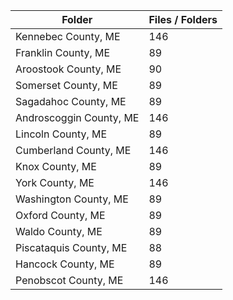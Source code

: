 | Folder                  |   Files / Folders |
|-------------------------|-------------------|
| Kennebec County, ME     |               146 |
| Franklin County, ME     |                89 |
| Aroostook County, ME    |                90 |
| Somerset County, ME     |                89 |
| Sagadahoc County, ME    |                89 |
| Androscoggin County, ME |               146 |
| Lincoln County, ME      |                89 |
| Cumberland County, ME   |               146 |
| Knox County, ME         |                89 |
| York County, ME         |               146 |
| Washington County, ME   |                89 |
| Oxford County, ME       |                89 |
| Waldo County, ME        |                89 |
| Piscataquis County, ME  |                88 |
| Hancock County, ME      |                89 |
| Penobscot County, ME    |               146 |
